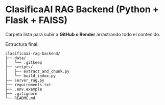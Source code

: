 # ClasificaAI RAG Backend (Python + Flask + FAISS)

Carpeta lista para subir a **GitHub o Render** arrastrando todo el contenido.

Estructura final:
```
clasificaai-rag-backend/
├── data/
│   └── .gitkeep
├── scripts/
│   ├── extract_and_chunk.py
│   └── build_index.py
├── server_rag.py
├── requirements.txt
├── .env.example
├── .gitignore
└── README.md
```
